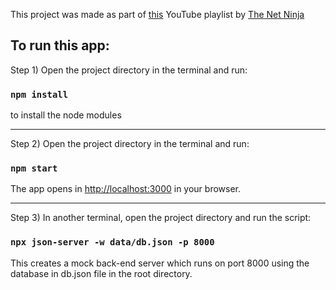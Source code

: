 This project was made as part of [this](https://youtube.com/playlist?list=PL4cUxeGkcC9gZD-Tvwfod2gaISzfRiP9d) YouTube playlist by [The Net Ninja](https://www.youtube.com/c/TheNetNinja)

## To run this app:

Step 1) Open the project directory in the terminal and run:
### `npm install`
to install the node modules
***
Step 2) Open the project directory in the terminal and run:
### `npm start`

The app opens in [http://localhost:3000](http://localhost:3000) in your browser.
***
Step 3) In another terminal,  open the project directory and run the script:

### `npx json-server -w data/db.json -p 8000`

This creates a mock back-end server which runs on port 8000 using the database in db.json file in the root directory.

